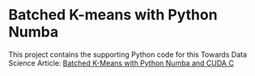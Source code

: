 # Batched K-means with Python Numba
This project contains the supporting Python code for this Towards Data Science Article: [Batched K-Means with Python Numba and CUDA C](https://towardsdatascience.com/batched-k-means-with-python-numba-and-cuda-c-3d4946c587b9)
